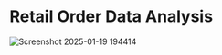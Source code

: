 # Retail Order Data Analysis
![Screenshot 2025-01-19 194414](https://github.com/user-attachments/assets/868ba1c1-57f3-427c-b17c-db757d9851f5)
